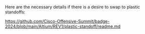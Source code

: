 Here are the necessary details if there is a desire to swap to plastic standoffs:  

https://github.com/Cisco-Offensive-Summit/badge-2024/blob/main/Altium/REV1/plastic-standoff/readme.md
